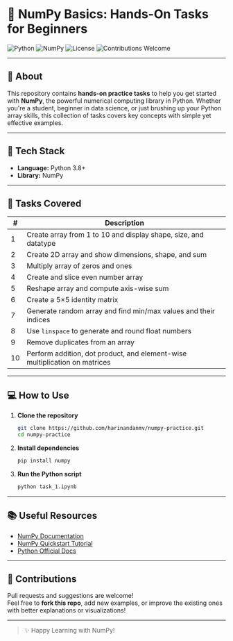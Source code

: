 # 🧠 NumPy Basics: Hands-On Tasks for Beginners

![Python](https://img.shields.io/badge/Python-3.8%2B-blue?logo=python)
![NumPy](https://img.shields.io/badge/NumPy-Scientific%20Computing-orange?logo=numpy)
![License](https://img.shields.io/badge/License-MIT-brightgreen)
![Contributions Welcome](https://img.shields.io/badge/Contributions-Welcome-ff69b4)

---

## 📌 About

This repository contains **hands-on practice tasks** to help you get started with **NumPy**, the powerful numerical computing library in Python. Whether you're a student, beginner in data science, or just brushing up your Python array skills, this collection of tasks covers key concepts with simple yet effective examples.

---

## 🧰 Tech Stack

- **Language:** Python 3.8+
- **Library:** NumPy

---

## 🚀 Tasks Covered

| #  | Description |
|----|-------------|
| 1  | Create array from 1 to 10 and display shape, size, and datatype |
| 2  | Create 2D array and show dimensions, shape, and sum |
| 3  | Multiply array of zeros and ones |
| 4  | Create and slice even number array |
| 5  | Reshape array and compute axis-wise sum |
| 6  | Create a 5×5 identity matrix |
| 7  | Generate random array and find min/max values and their indices |
| 8  | Use `linspace` to generate and round float numbers |
| 9  | Remove duplicates from an array |
| 10 | Perform addition, dot product, and element-wise multiplication on matrices |

---

## 💻 How to Use

1. **Clone the repository**
   ```bash
   git clone https://github.com/harinandanmv/numpy-practice.git
   cd numpy-practice
   ```

2. **Install dependencies**
   ```bash
   pip install numpy
   ```

3. **Run the Python script**
   ```bash
   python task_1.ipynb
   ```

---

## 📚 Useful Resources

- [NumPy Documentation](https://numpy.org/doc/)
- [NumPy Quickstart Tutorial](https://numpy.org/doc/stable/user/quickstart.html)
- [Python Official Docs](https://docs.python.org/3/)

---

## 🙌 Contributions

Pull requests and suggestions are welcome!  
Feel free to **fork this repo**, add new examples, or improve the existing ones with better explanations or visualizations!

---

> ✨ Happy Learning with NumPy!
